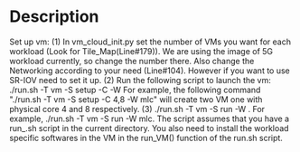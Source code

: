 # Description
 
Set up vm: 
(1) In vm_cloud_init.py set the number of VMs you want for each workload (Look for Tile_Map(Line#179)). We are using the image of 5G workload currently, so change the number there. Also change the Networking according to your need (Line#104). However if you want to use SR-IOV need to set it up.
(2) Run the following script to launch the vm: ./run.sh -T vm -S setup -C <number of cpus for each vm> -W <workload name>
  For example, the following command "./run.sh -T vm -S setup -C 4,8 -W mlc" will create two VM one with physical core 4 and 8 respectively.
(3) ./run.sh -T vm -S run -W <workload name>. For example, ./run.sh -T vm -S run -W mlc. The script assumes that you have a run_<workload name>.sh script in the current directory. You also need to install the workload specific softwares in the VM in the run_VM() function of the run.sh script.

